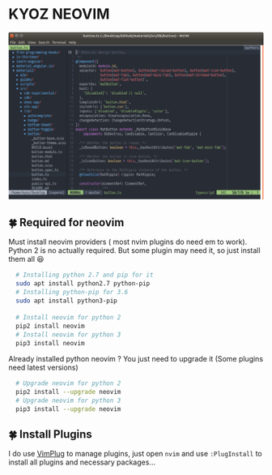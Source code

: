 # KYOZ NEOVIM

![Preview on Ubuntu 18.04](./images/preview.png)

## :four_leaf_clover: Required for neovim

Must install neovim providers ( most nvim plugins do need em to work).
Python 2 is no actually required. But some plugin may need it, so just install them all :laughing:

```sh
  # Installing python 2.7 and pip for it
  sudo apt install python2.7 python-pip
  # Installing python-pip for 3.6
  sudo apt install python3-pip

  # Install neovim for python 2
  pip2 install neovim
  # Install neovim for python 3
  pip3 install neovim
```
Already installed python neovim ? You just need to upgrade it (Some plugins need latest versions)

```sh
  # Upgrade neovim for python 2
  pip2 install --upgrade neovim
  # Upgrade neovim for python 3
  pip3 install --upgrade neovim
```

## :four_leaf_clover: Install Plugins

I do use [VimPlug](https://github.com/junegunn/vim-plug) to manage plugins, just open `nvim` and use `:PlugInstall` to install all plugins and necessary packages...
